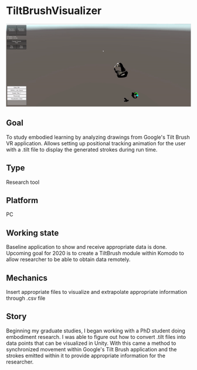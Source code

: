 # TiltBrushVisualizer

![TiltBrushVisualizer](MyRepoFiles/gameWalkthrough.gif)

## Goal  
To study embodied learning by analyzing drawings from Google's Tilt Brush VR application. Allows setting up positional tracking animation for the user with a .tilt file to display the generated strokes during run time.

## Type
Research tool 

## Platform 
PC

## Working state 
Baseline application to show and receive appropriate data is done. Upcoming goal for 2020 is to create a TiltBrush module within Komodo to allow researcher to be able to obtain data remotely. 
    
## Mechanics  
Insert appropriate files to visualize and extrapolate appropriate information through .csv file
    
## Story  
Beginning my graduate studies, I began working with a PhD student doing embodiment research. I was able to figure out how to convert .tilt files into data points that can be visualized in Unity. With this came a method to synchronized movement within Google's Tilt Brush application and the strokes emitted within it to provide appropriate information for the researcher.
